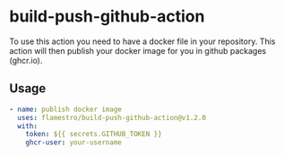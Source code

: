 # build-push-github-action

To use this action you need to have a docker file in your repository.
This action will then publish your docker image for you in github packages (ghcr.io).

## Usage

``` yaml
- name: publish docker image
  uses: flamestro/build-push-github-action@v1.2.0
  with:
    token: ${{ secrets.GITHUB_TOKEN }}
    ghcr-user: your-username
```